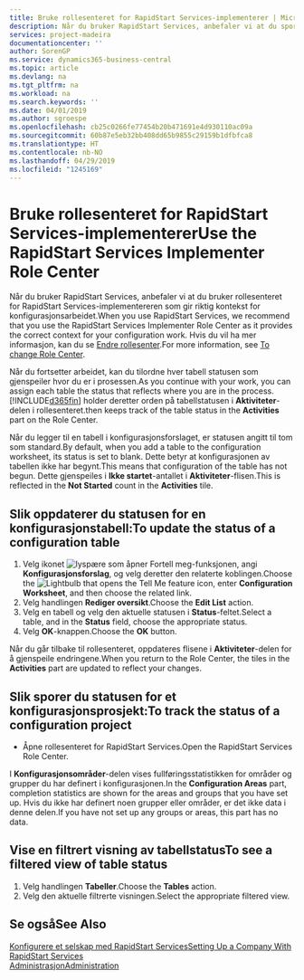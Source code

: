 ```yaml
---
title: Bruke rollesenteret for RapidStart Services-implementerer | Microsoft-dokumentasjon
description: Når du bruker RapidStart Services, anbefaler vi at du sporer arbeidet og bruker rollesenteret for RapidStart Services-implementereren som gir riktig kontekst for konfigurasjonsarbeidet.
services: project-madeira
documentationcenter: ''
author: SorenGP
ms.service: dynamics365-business-central
ms.topic: article
ms.devlang: na
ms.tgt_pltfrm: na
ms.workload: na
ms.search.keywords: ''
ms.date: 04/01/2019
ms.author: sgroespe
ms.openlocfilehash: cb25c0266fe77454b20b471691e4d930110ac09a
ms.sourcegitcommit: 60b87e5eb32bb408dd65b9855c29159b1dfbfca8
ms.translationtype: HT
ms.contentlocale: nb-NO
ms.lasthandoff: 04/29/2019
ms.locfileid: "1245169"
---
```

# <a name="use-the-rapidstart-services-implementer-role-center"></a><span data-ttu-id="f99d2-103">Bruke rollesenteret for RapidStart Services-implementerer</span><span class="sxs-lookup"><span data-stu-id="f99d2-103">Use the RapidStart Services Implementer Role Center</span></span>
<span data-ttu-id="f99d2-104">Når du bruker RapidStart Services, anbefaler vi at du bruker rollesenteret for RapidStart Services-implementereren som gir riktig kontekst for konfigurasjonsarbeidet.</span><span class="sxs-lookup"><span data-stu-id="f99d2-104">When you use RapidStart Services, we recommend that you use the RapidStart Services Implementer Role Center as it provides the correct context for your configuration work.</span></span> <span data-ttu-id="f99d2-105">Hvis du vil ha mer informasjon, kan du se [Endre rollesenter](ui-change-basic-settings.md#to-change-role-center).</span><span class="sxs-lookup"><span data-stu-id="f99d2-105">For more information, see [To change Role Center](ui-change-basic-settings.md#to-change-role-center).</span></span>

<span data-ttu-id="f99d2-106">Når du fortsetter arbeidet, kan du tilordne hver tabell statusen som gjenspeiler hvor du er i prosessen.</span><span class="sxs-lookup"><span data-stu-id="f99d2-106">As you continue with your work, you can assign each table the status that reflects where you are in the process.</span></span> [!INCLUDE[d365fin](includes/d365fin_md.md)] <span data-ttu-id="f99d2-107">holder deretter orden på tabellstatusen i **Aktiviteter**-delen i rollesenteret.</span><span class="sxs-lookup"><span data-stu-id="f99d2-107">then keeps track of the table status in the **Activities** part on the Role Center.</span></span>  

<span data-ttu-id="f99d2-108">Når du legger til en tabell i konfigurasjonsforslaget, er statusen angitt til tom som standard.</span><span class="sxs-lookup"><span data-stu-id="f99d2-108">By default, when you add a table to the configuration worksheet, its status is set to blank.</span></span> <span data-ttu-id="f99d2-109">Dette betyr at konfigurasjonen av tabellen ikke har begynt.</span><span class="sxs-lookup"><span data-stu-id="f99d2-109">This means that configuration of the table has not begun.</span></span> <span data-ttu-id="f99d2-110">Dette gjenspeiles i **Ikke startet**-antallet i **Aktiviteter**-flisen.</span><span class="sxs-lookup"><span data-stu-id="f99d2-110">This is reflected in the **Not Started** count in the **Activities** tile.</span></span>  

## <a name="to-update-the-status-of-a-configuration-table"></a><span data-ttu-id="f99d2-111">Slik oppdaterer du statusen for en konfigurasjonstabell:</span><span class="sxs-lookup"><span data-stu-id="f99d2-111">To update the status of a configuration table</span></span>  
1.  <span data-ttu-id="f99d2-112">Velg ikonet ![lyspære som åpner Fortell meg-funksjonen](media/ui-search/search_small.png "Fortell hva du vil gjøre"), angi **Konfigurasjonsforslag**, og velg deretter den relaterte koblingen.</span><span class="sxs-lookup"><span data-stu-id="f99d2-112">Choose the ![Lightbulb that opens the Tell Me feature](media/ui-search/search_small.png "Tell me what you want to do") icon, enter **Configuration Worksheet**, and then choose the related link.</span></span>  
2.  <span data-ttu-id="f99d2-113">Velg handlingen **Rediger oversikt**.</span><span class="sxs-lookup"><span data-stu-id="f99d2-113">Choose the **Edit List** action.</span></span>  
3.  <span data-ttu-id="f99d2-114">Velg en tabell og velg den aktuelle statusen i **Status**-feltet.</span><span class="sxs-lookup"><span data-stu-id="f99d2-114">Select a table, and in the **Status** field, choose the appropriate status.</span></span>  
4.  <span data-ttu-id="f99d2-115">Velg **OK**-knappen.</span><span class="sxs-lookup"><span data-stu-id="f99d2-115">Choose the **OK** button.</span></span>  

<span data-ttu-id="f99d2-116">Når du går tilbake til rollesenteret, oppdateres flisene i **Aktiviteter**-delen for å gjenspeile endringene.</span><span class="sxs-lookup"><span data-stu-id="f99d2-116">When you return to the Role Center, the tiles in the **Activities** part are updated to reflect your changes.</span></span>  

## <a name="to-track-the-status-of-a-configuration-project"></a><span data-ttu-id="f99d2-117">Slik sporer du statusen for et konfigurasjonsprosjekt:</span><span class="sxs-lookup"><span data-stu-id="f99d2-117">To track the status of a configuration project</span></span>  
- <span data-ttu-id="f99d2-118">Åpne rollesenteret for RapidStart Services.</span><span class="sxs-lookup"><span data-stu-id="f99d2-118">Open the RapidStart Services Role Center.</span></span>  

<span data-ttu-id="f99d2-119">I **Konfigurasjonsområder**-delen vises fullføringsstatistikken for områder og grupper du har definert i konfigurasjonen.</span><span class="sxs-lookup"><span data-stu-id="f99d2-119">In the **Configuration Areas** part, completion statistics are shown for the areas and groups that you have set up.</span></span> <span data-ttu-id="f99d2-120">Hvis du ikke har definert noen grupper eller områder, er det ikke data i denne delen.</span><span class="sxs-lookup"><span data-stu-id="f99d2-120">If you have not set up any groups or areas, this part has no data.</span></span>  

## <a name="to-see-a-filtered-view-of-table-status"></a><span data-ttu-id="f99d2-121">Vise en filtrert visning av tabellstatus</span><span class="sxs-lookup"><span data-stu-id="f99d2-121">To see a filtered view of table status</span></span>  
1. <span data-ttu-id="f99d2-122">Velg handlingen **Tabeller**.</span><span class="sxs-lookup"><span data-stu-id="f99d2-122">Choose the **Tables** action.</span></span>  
2. <span data-ttu-id="f99d2-123">Velg den aktuelle filtrerte visningen.</span><span class="sxs-lookup"><span data-stu-id="f99d2-123">Select the appropriate filtered view.</span></span>  

## <a name="see-also"></a><span data-ttu-id="f99d2-124">Se også</span><span class="sxs-lookup"><span data-stu-id="f99d2-124">See Also</span></span>  
[<span data-ttu-id="f99d2-125">Konfigurere et selskap med RapidStart Services</span><span class="sxs-lookup"><span data-stu-id="f99d2-125">Setting Up a Company With RapidStart Services</span></span>](admin-set-up-a-company-with-rapidstart.md)  
[<span data-ttu-id="f99d2-126">Administrasjon</span><span class="sxs-lookup"><span data-stu-id="f99d2-126">Administration</span></span>](admin-setup-and-administration.md)
